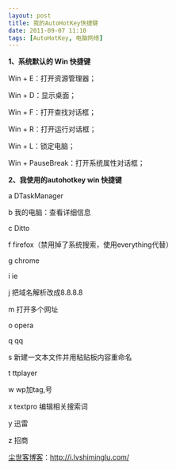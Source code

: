 ```yaml
---
layout: post
title: 我的AutoHotKey快捷键
date: 2011-09-07 11:10
tags: [AutoHotKey, 电脑网络]
---
```

<strong>1、系统默认的 Win 快捷键</strong>

Win + E：打开资源管理器；

Win + D：显示桌面；

Win + F：打开查找对话框；

Win + R：打开运行对话框；

Win + L：锁定电脑；

Win + PauseBreak：打开系统属性对话框；

<strong>2、我使用的autohotkey win 快捷键</strong>

a DTaskManager

b 我的电脑：查看详细信息

c Ditto

f firefox（禁用掉了系统搜索，使用everything代替）

g chrome

i ie

j 把域名解析改成8.8.8.8

m 打开多个网址

o opera

q qq

s 新建一文本文件并用粘贴板内容重命名

t ttplayer

w wp加tag,号

x textpro 编辑相关搜索词

y 迅雷

z 招商

<a href="http://i.lvshiminglu.com/">尘世客博客</a>：<a href="http://i.lvshiminglu.com/">http://i.lvshiminglu.com/</a>

